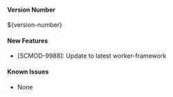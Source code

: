 #### Version Number
${version-number}

#### New Features
- [SCMOD-9988]: Update to latest worker-framework

#### Known Issues
- None
